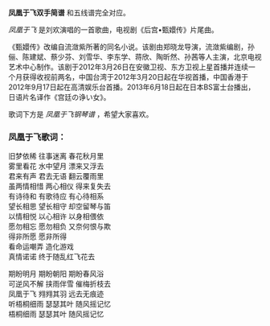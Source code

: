 

**凤凰于飞双手简谱** 和五线谱完全对应。

_凤凰于飞_ 是刘欢演唱的一首歌曲，电视剧《后宫•甄嬛传》片尾曲。

《甄嬛传》改编自流潋紫所著的同名小说。该剧由郑晓龙导演，流潋紫编剧，孙俪、陈建斌、蔡少芬、刘雪华、李东学、蒋欣、陶昕然、孙茜等人主演，北京电视艺术中心制作。该剧于2012年3月26日在安徽卫视、东方卫视上星首播并连续一个月获得收视前两名，中国台湾于2012年3月20日起在华视首播，中国香港于2012年9月17日起在高清娱乐台首播。2013年6月18日起在日本BS富士台播出，日语片名译作《宫廷の诤い女》。

歌词下方是 _凤凰于飞钢琴谱_ ，希望大家喜欢。

### 凤凰于飞歌词：

旧梦依稀 往事迷离 春花秋月里  
雾里看花 水中望月 漂来又浮去  
君来有声 君去无语 翻云覆雨里  
虽两情相惜 两心相仪 得来复失去  
有诗待和 有歌待应 有心待相系  
望长相思 望长相守 却空留琴与笛  
以情相悦 以心相许 以身相偎依  
愿勿相忘 愿勿相负 又奈何恨与欺  
得非所愿 愿非所得  
看命运嘲弄 造化游戏  
真情诺诺 终于随乱红飞花去

期盼明月 期盼朝阳 期盼春风浴  
可逆风不解 挟雨伴雪 催梅折枝去  
凤凰于飞 翙翙其羽 远去无痕迹  
听梧桐细雨 瑟瑟其叶 随风摇记忆  
梧桐细雨 瑟瑟其叶 随风摇记忆

